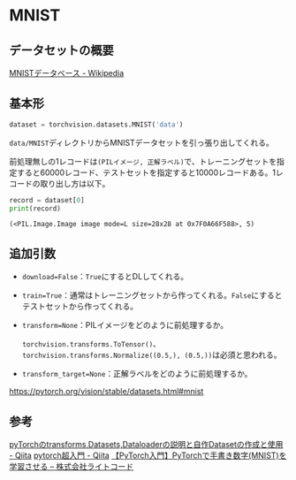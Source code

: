 # MNIST

## データセットの概要

[MNISTデータベース - Wikipedia](https://ja.wikipedia.org/wiki/MNIST%E3%83%87%E3%83%BC%E3%82%BF%E3%83%99%E3%83%BC%E3%82%B9)

## 基本形

~~~python
dataset = torchvision.datasets.MNIST('data')
~~~

`data/MNIST`ディレクトリからMNISTデータセットを引っ張り出してくれる。

前処理無しの1レコードは`(PILイメージ, 正解ラベル)`で、トレーニングセットを指定すると60000レコード、テストセットを指定すると10000レコードある。1レコードの取り出し方は以下。

~~~python
record = dataset[0]
print(record)
~~~

~~~
(<PIL.Image.Image image mode=L size=28x28 at 0x7F0A66F588>, 5)
~~~

## 追加引数

* `download=False`：`True`にするとDLしてくれる。

* `train=True`：通常はトレーニングセットから作ってくれる。`False`にするとテストセットから作ってくれる。

* `transform=None`：PILイメージをどのように前処理するか。

  `torchvision.transforms.ToTensor()`、`torchvision.transforms.Normalize((0.5,), (0.5,))`は必須と思われる。

* `transform_target=None`：正解ラベルをどのように前処理するか。

https://pytorch.org/vision/stable/datasets.html#mnist

## 参考

[pyTorchのtransforms,Datasets,Dataloaderの説明と自作Datasetの作成と使用 - Qiita](https://qiita.com/mathlive/items/2a512831878b8018db02#5-1-2-datasets%E3%81%AB%E3%82%88%E3%82%8B%E5%89%8D%E5%87%A6%E7%90%86%E3%83%80%E3%82%A6%E3%83%B3%E3%83%AD%E3%83%BC%E3%83%89)
[pytorch超入門 - Qiita](https://qiita.com/miyamotok0105/items/1fd1d5c3532b174720cd#mnist%E3%81%AE%E3%82%B5%E3%83%B3%E3%83%97%E3%83%AB)
[【PyTorch入門】PyTorchで手書き数字(MNIST)を学習させる – 株式会社ライトコード](https://rightcode.co.jp/blog/information-technology/pytorch-mnist-learning)
